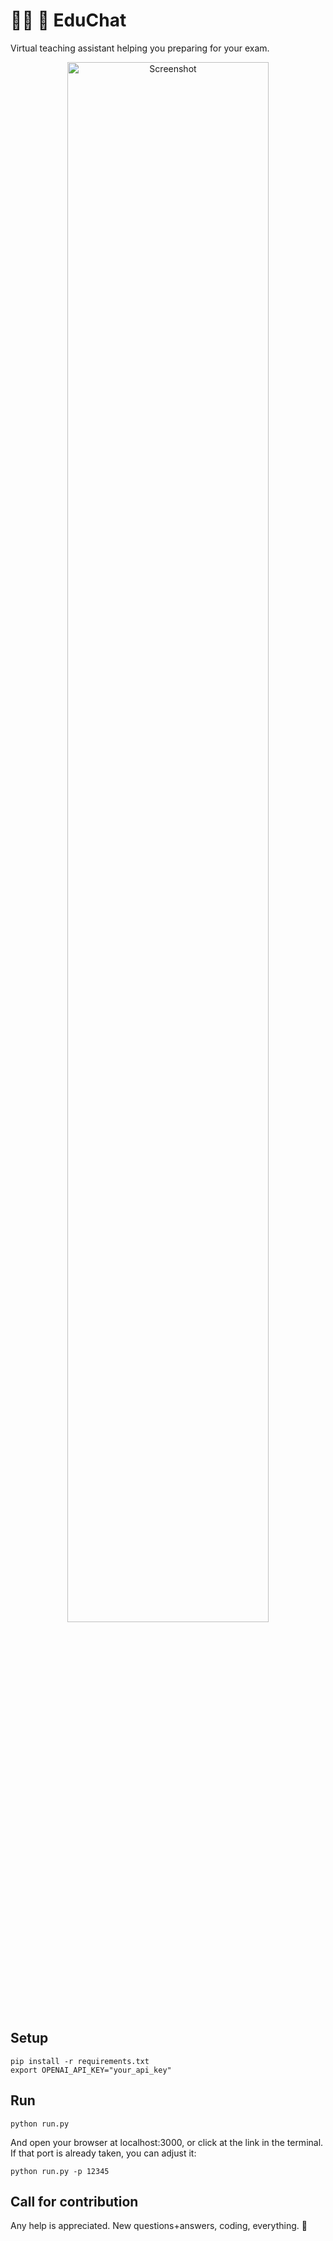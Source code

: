 # :student: :rocket: EduChat 

Virtual teaching assistant helping you preparing for your exam.

<p align="center">
<img src="https://github-production-user-asset-6210df.s3.amazonaws.com/9435563/276593338-9cc9329a-8160-42f9-9d72-03ff7ab4faec.png" width="80%" title="Screenshot">
</p>

## Setup

```
pip install -r requirements.txt
export OPENAI_API_KEY="your_api_key"
```

## Run

```
python run.py
```
And open your browser at localhost:3000, or click at the link in the terminal.
If that port is already taken, you can adjust it:
```
python run.py -p 12345
```

## Call for contribution

Any help is appreciated. New questions+answers, coding, everything. :slightly_smiling_face:

